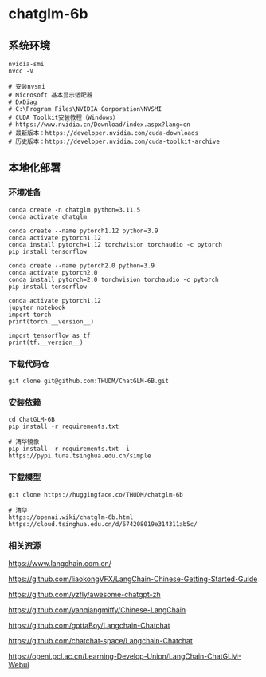 # chatglm-6b 
## 系统环境
```shell
nvidia-smi
nvcc -V

# 安装nvsmi
# Microsoft 基本显示适配器
# DxDiag
# C:\Program Files\NVIDIA Corporation\NVSMI
# CUDA Toolkit安装教程（Windows）
# https://www.nvidia.cn/Download/index.aspx?lang=cn
# 最新版本：https://developer.nvidia.com/cuda-downloads
# 历史版本：https://developer.nvidia.com/cuda-toolkit-archive
```

## 本地化部署
### 环境准备
```shell
conda create -n chatglm python=3.11.5
conda activate chatglm

conda create --name pytorch1.12 python=3.9
conda activate pytorch1.12
conda install pytorch=1.12 torchvision torchaudio -c pytorch
pip install tensorflow

conda create --name pytorch2.0 python=3.9
conda activate pytorch2.0
conda install pytorch=2.0 torchvision torchaudio -c pytorch
pip install tensorflow

conda activate pytorch1.12
jupyter notebook
import torch
print(torch.__version__)

import tensorflow as tf
print(tf.__version__)

```

### 下载代码仓
```shell
git clone git@github.com:THUDM/ChatGLM-6B.git
```

### 安装依赖
```shell
cd ChatGLM-6B
pip install -r requirements.txt

# 清华镜像
pip install -r requirements.txt -i https://pypi.tuna.tsinghua.edu.cn/simple
```

### 下载模型
```shell
git clone https://huggingface.co/THUDM/chatglm-6b

# 清华
https://openai.wiki/chatglm-6b.html
https://cloud.tsinghua.edu.cn/d/674208019e314311ab5c/

```

### 相关资源
https://www.langchain.com.cn/

https://github.com/liaokongVFX/LangChain-Chinese-Getting-Started-Guide

https://github.com/yzfly/awesome-chatgpt-zh


https://github.com/yanqiangmiffy/Chinese-LangChain

https://github.com/gottaBoy/Langchain-Chatchat

https://github.com/chatchat-space/Langchain-Chatchat

https://openi.pcl.ac.cn/Learning-Develop-Union/LangChain-ChatGLM-Webui

